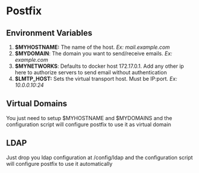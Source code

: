 # Postfix

## Environment Variables
1. **$MYHOSTNAME:** The name of the host. *Ex: mail.example.com*
2. **$MYDOMAIN**: The domain you want to send/receive emails. *Ex: example.com*
3. **$MYNETWORKS**: Defaults to docker host 172.17.0.1. Add any other ip here to authorize servers to send email without authentication
4. **$LMTP_HOST:** Sets the virtual transport host. Must be IP:port. *Ex: 10.0.0.10:24*

## Virtual Domains
You just need to setup $MYHOSTNAME and $MYDOMAINS and the configuration script will configure postfix to use it as virtual domain

## LDAP
Just drop you ldap configuration at /config/ldap and the configuration script will configure postfix to use it automatically
